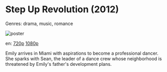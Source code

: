 # Step Up Revolution (2012)

Genres: drama, music, romance

![poster](http://image.tmdb.org/t/p/w500/bduyqAyMtPDs4m16F7SuLQtbcud.jpg)

en:
  [720p](magnet:?xt=urn:btih:90BAD9D3F736FDB4E94AAE27A890198C8AA1336B&tr=udp://glotorrents.pw:6969/announce&tr=udp://tracker.opentrackr.org:1337/announce&tr=udp://torrent.gresille.org:80/announce&tr=udp://tracker.openbittorrent.com:80&tr=udp://tracker.coppersurfer.tk:6969&tr=udp://tracker.leechers-paradise.org:6969&tr=udp://p4p.arenabg.ch:1337&tr=udp://tracker.internetwarriors.net:1337)
  [1080p](magnet:?xt=urn:btih:11311FB7E957D04905D4E9B863713241F5A2CCF0&tr=udp://glotorrents.pw:6969/announce&tr=udp://tracker.opentrackr.org:1337/announce&tr=udp://torrent.gresille.org:80/announce&tr=udp://tracker.openbittorrent.com:80&tr=udp://tracker.coppersurfer.tk:6969&tr=udp://tracker.leechers-paradise.org:6969&tr=udp://p4p.arenabg.ch:1337&tr=udp://tracker.internetwarriors.net:1337)
  


Emily arrives in Miami with aspirations to become a professional dancer. She sparks with Sean, the leader of a dance crew whose neighborhood is threatened by Emily's father's development plans.